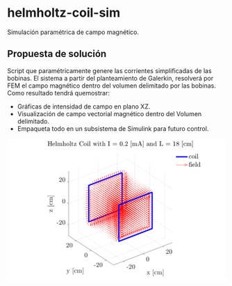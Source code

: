 # helmholtz-coil-sim
Simulación paramétrica de campo magnético. 


## Propuesta de solución 
Script que paramétricamente genere las corrientes simplificadas de las bobinas. El sistema a partir del planteamiento de Galerkin, resolverá por FEM el campo magnético dentro del volumen delimitado por las bobinas. Como resultado tendrá quemostrar: 
- Gráficas de intensidad de campo en plano XZ. 
- Visualización de campo vectorial magnético dentro del Volumen delimitado. 
- Empaqueta todo en un subsistema de Simulink para futuro control. 

<img src="https://github.com/kuntur-un/helmholtz-coil-sim/blob/main/assets/helmholtz-coil-viz.png"/> 
